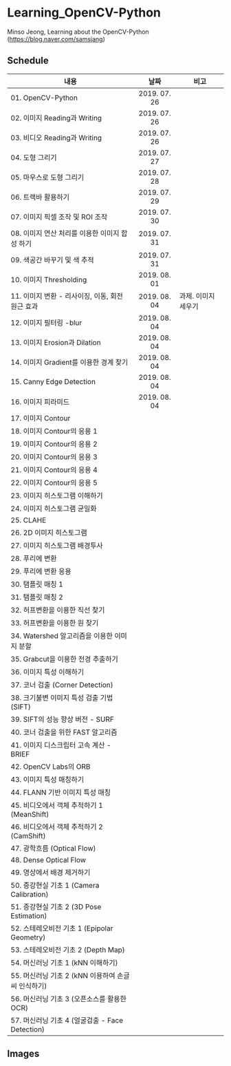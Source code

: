 # Learning_OpenCV-Python
Minso Jeong, Learning about the OpenCV-Python (https://blog.naver.com/samsjang)


## Schedule
|          내용         |   날짜     |   비고   |
| -------------------------------- |:---------------:|--------------------------|
|01. OpenCV-Python | 2019. 07. 26 |
|02. 이미지 Reading과 Writing | 2019. 07. 26 |
|03. 비디오 Reading과 Writing | 2019. 07. 26 |
|04. 도형 그리기 | 2019. 07. 27 ||
|05. 마우스로 도형 그리기 | 2019. 07. 28||
|06. 트랙바 활용하기 | 2019. 07. 29 ||
|07. 이미지 픽셀 조작 및 ROI 조작 |2019. 07. 30||
|08. 이미지 연산 처리를 이용한 이미지 합성 하기 |2019. 07. 31||
|09. 색공간 바꾸기 및 색 추적 |2019. 07. 31||
|10. 이미지 Thresholding |2019. 08. 01||
|11. 이미지 변환 - 리사이징, 이동, 회전 원근 효과 |2019. 08. 04| 과제. 이미지 세우기|
|12. 이미지 필터링 -blur |2019. 08. 04||
|13. 이미지 Erosion과 Dilation|2019. 08. 04||
|14. 이미지 Gradient를 이용한 경계 찾기 |2019. 08. 04||
|15. Canny Edge Detection|2019. 08. 04||
|16. 이미지 피라미드|2019. 08. 04||
|17. 이미지 Contour |||
|18. 이미지 Contour의 응용 1|||
|19. 이미지 Contour의 응용 2|||
|20. 이미지 Contour의 응용 3|||
|21. 이미지 Contour의 응용 4|||
|22. 이미지 Contour의 응용 5|||
|23. 이미지 히스토그램 이해하기|||
|24. 이미지 히스토그램 균일화|||
|25. CLAHE|||
|26. 2D 이미지 히스토그램 |||
|27. 이미지 히스토그램 배경투사|||
|28. 푸리에 변환|||
|29. 푸리에 변환 응용|||
|30. 탬플릿 매칭 1|||
|31. 탬플릿 매칭 2|||
|32. 허프변환을 이용한 직선 찾기 |||
|33. 허프변환을 이용한 원 찾기 |||
|34. Watershed 알고리즘을 이용한 이미지 분할 |||
|35. Grabcut을 이용한 전경 추출하기 |||
|36. 이미지 특성 이해하기|||
|37. 코너 검출 (Corner Detection)|||
|38. 크기불변 이미지 특성 검출 기법 (SIFT)|||
|39. SIFT의 성능 향상 버전 - SURF|||
|40. 코너 검출을 위한 FAST 알고리즘|||
|41. 이미지 디스크립터 고속 계산 - BRIEF|||
|42. OpenCV Labs의 ORB|||
|43. 이미지 특성 매칭하기|||
|44. FLANN 기반 이미지 특성 매칭|||
|45. 비디오에서 객체 추적하기 1 (MeanShift)|||
|46. 비디오에서 객체 추적하기 2 (CamShift)|||
|47. 광학흐름 (Optical Flow)|||
|48. Dense Optical Flow|||
|49. 영상에서 배경 제거하기|||
|50. 증강현실 기초 1 (Camera Calibration)|||
|51. 증강현실 기초 2 (3D Pose Estimation)|||
|52. 스테레오비전 기초 1 (Epipolar Geometry)|||
|53. 스테레오비전 기초 2 (Depth Map)|||
|54. 머신러닝 기초 1 (kNN 이해하기) |||
|55. 머신러닝 기초 2 (kNN 이용하여 손글씨 인식하기)|||
|56. 머신러닝 기초 3 (오픈소스를 활용한 OCR)|||
|57. 머신러닝 기초 4 (얼굴검출 - Face Detection)|||


## Images
